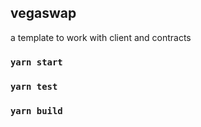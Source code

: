 ## vegaswap

a template to work with client and contracts

### `yarn start`

### `yarn test`

### `yarn build`

